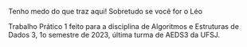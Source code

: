 Tenho medo do que traz aqui! Sobretudo se você for o Léo

Trabalho Prático 1 feito para a disciplina de Algoritmos e Estruturas de Dados 3, 1o semestre de 2023, última turma de AEDS3 da UFSJ. 

